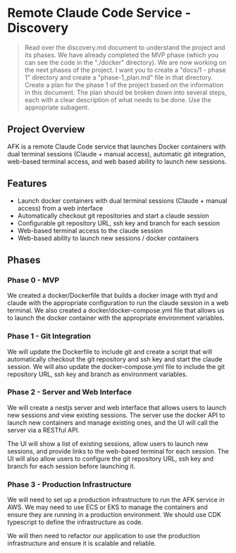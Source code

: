 # Remote Claude Code Service - Discovery

> Read over the discovery.md document to understand the project and its phases. We have already completed the MVP
> phase (which you can see the code in the "./docker" directory). We are now working on the next phases of the
> project. I want you to create a "docs/1 - phase 1" directory and create a "phase-1_plan.md" file in that directory.
> Create a plan for the phase 1 of the project based on the information in this document. The plan should be broken
> down into several steps, each with a clear description of what needs to be done. Use the appropriate subagent.

## Project Overview

AFK is a remote Claude Code service that launches Docker containers with dual terminal sessions (Claude + manual access), automatic git integration, web-based terminal access, and web based ability to launch new sessions.

## Features

- Launch docker containers with dual terminal sessions (Claude + manual access) from a web interface
- Automatically checkout git repositories and start a claude session
- Configurable git repository URL, ssh key and branch for each session
- Web-based terminal access to the claude session
- Web-based ability to launch new sessions / docker containers

## Phases

### Phase 0 - MVP

We created a docker/Dockerfile that builds a docker image with ttyd and claude with the appropriate configuration to
run the claude session in a web terminal. We also created a docker/docker-compose.yml file that allows us to launch the
docker container with the appropriate environment variables.

### Phase 1 - Git Integration

We will update the Dockerfile to include git and create a script that will automatically checkout the git
repository and ssh key and start the claude session. We will also update the docker-compose.yml file to include the git
repository URL, ssh key and branch as environment variables.

### Phase 2 - Server and Web Interface

We will create a nestjs server and web interface that allows users to launch new sessions and view existing
sessions. The server use the docker API to launch new containers and manage existing ones, and the UI will call the
server via a RESTful API.

The UI will show a list of existing sessions, allow users to launch new sessions, and provide links to the web-based
terminal for each session. The UI will also allow users to configure the git repository URL, ssh key and branch for
each session before launching it.

### Phase 3 - Production Infrastructure

We will need to set up a production infrastructure to run the AFK service in AWS. We may need to use ECS or EKS to manage
the containers and ensure they are running in a production environment. We should use CDK typescript to define the infrastructure as code.

We will then need to refactor our application to use the production infrastructure and ensure it is scalable and reliable.
